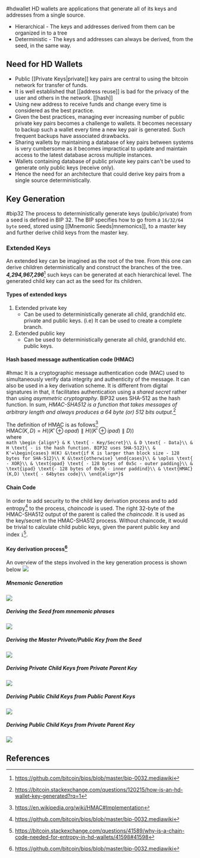 #hdwallet
HD wallets are applications that generate all of its keys and addresses from a single source. 
- Hierarchical - The keys and addresses derived from them can be organized in to a tree
- Deterministic - The keys and addresses can always be derived, from the seed, in the same way. 
## Need for HD Wallets
- Public [[Private Keys|private]] key pairs are central to using the bitcoin network for transfer of funds. 
- It is well established that [[address reuse]] is bad for the privacy of the user and others in the network. [[hash]]
- Using new address to receive funds and change every time is considered as the best practice. 
- Given the best practices, managing ever increasing number of public private key pairs becomes a challenge to wallets. It becomes necessary to backup such a wallet every time a new key pair is generated. Such frequent backups have associated drawbacks. 
- Sharing wallets by maintaining a database of key pairs between systems is very cumbersome as it becomes impractical to update and maintain access to the latest database across multiple instances. 
- Wallets containing database of public private key pairs can't be used to generate only public keys (receive only). 
- Hence the need for an architecture that could derive key pairs from a single source deterministically. 
## Key Generation
#bip32
The process to deterministically generate keys (public/private) from a seed is defined in BIP 32. The BIP specifies how to go from a `16/32/64 byte` seed, stored using [[Mnemonic Seeds|mnemonics]], to a master key and further derive child keys from the master key. 
### Extended Keys
An extended key can be imagined as the root of the tree. From this one can derive children deterministically and construct the branches of the tree. ***4,294,967,296***[^1] such keys can be generated at each hierarchical level. The generated child key can act as the seed for its children. 
#### Types of extended keys
1. Extended private key 
	- Can be used to deterministically generate all child, grandchild etc. private and public keys. (i.e) It can be used to create a complete branch.
2. Extended public key 
	- Can be used to deterministically generate all child, grandchild etc. public keys. 
#### Hash based message authentication code (HMAC)
#hmac
It is a cryptographic message authentication code (MAC) used to simultaneously verify data integrity and authenticity of the message. It can also be used in a key derivation scheme. It is different from digital signatures in that, it facilitates authentication using a *shared secret* rather than using *asymmetric cryptography*. BIP32 uses SHA-512 as the hash function. 
In sum, *HMAC-SHA512 is a function that takes messages of arbitrary length and always produces a 64 byte (or) 512 bits output.*[^4] 

The definition of HMAC is as follows[^3]<br>
$\text{HMAC} (K,D)= H\bigg((K'\oplus opad)\parallel H((K'\oplus ipad)\parallel D)\bigg)$<br>
where<br>
```math \begin {align*} & K \text{ - Key/Secret}\\ & D \text{ - Data}\\ & H \text{ - is the hash function. BIP32 uses SHA-512}\\ & K'=\begin{cases} H(K) &\text{if K is larger than block size - 128 bytes for SHA-512}\\ K &\text{otherwise} \end{cases}\\ & \oplus \text{ - XOR}\\ & \text{opad} \text{ - 128 bytes of 0x5c - outer padding}\\ & \text{ipad} \text{- 128 bytes of 0x36 - inner paddind}\\ & \text{HMAC}(K,D) \text{ - 64bytes code}\\ \end{align*}$```
#### Chain Code
In order to add security to the child key derivation process and to add entropy[^1] to the process, *chaincode* is used. The right 32-byte of the HMAC-SHA512 output of the parent is called the *chaincode*. It is used as the key/secret in the HMAC-SHA512 process. 
Without chaincode, it would be trivial to calculate child public keys, given the parent public key and index `i`[^2]. 

#### Key derivation process[^1]
An overview of the steps involved in the key generation process is shown below
![](images/HDwallletprocess.jpg)
##### Mnemonic Generation 

![](images/mnemonic_generation%201.jpg)
##### Deriving the Seed from mnemonic phrases

![](images/mnemonictoseed.jpg)
##### Deriving the Master Private/Public Key from the Seed

![](images/private_masterkey.jpg)
##### Deriving Private Child Keys from Private Parent Key

![](images/CKDpriv.jpg)
##### Deriving Public Child Keys from Public Parent Keys
![](images/ckdpub.jpg)
##### Deriving Public Child Keys from Private Parent Key
![](images/publicchild_publicprivate_N.jpg)
## References

[^1]: https://github.com/bitcoin/bips/blob/master/bip-0032.mediawiki
[^2]: https://bitcoin.stackexchange.com/questions/41589/why-is-a-chain-code-needed-for-entropy-in-hd-wallets/41598#41598
[^3]: https://en.wikipedia.org/wiki/HMAC#Implementation
[^4]: https://bitcoin.stackexchange.com/questions/120215/how-is-an-hd-wallet-key-generated?rq=1
